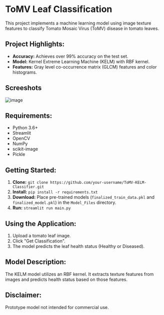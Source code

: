 # ToMV Leaf Classification

This project implements a machine learning model using image texture features to classify Tomato Mosaic Virus (ToMV) disease in tomato leaves.

## Project Highlights:

- **Accuracy:** Achieves over 99% accuracy on the test set.
- **Model:** Kernel Extreme Learning Machine (KELM) with RBF kernel.
- **Features:** Gray level co-occurrence matrix (GLCM) features and color histograms.

## Screeshots

![image](https://github.com/sinha-toyeesh/ToMV-KELM-Classifier/assets/64722289/bed66f1c-4345-42ec-b362-68b9b358d9e5)


## Requirements:

- Python 3.6+
- Streamlit
- OpenCV
- NumPy
- scikit-image
- Pickle

## Getting Started:

1. **Clone:** `git clone https://github.com/your-username/ToMV-KELM-Classifier.git`
2. **Install:** `pip install -r requirements.txt`
3. **Download:** Place pre-trained models (`finalized_train_data.pkl` and `finalized_model.pkl`) in the `Model_Files` directory.
4. **Run:** `streamlit run main.py`

## Using the Application:

1. Upload a tomato leaf image.
2. Click "Get Classification".
3. The model predicts the leaf health status (Healthy or Diseased).

## Model Description:

The KELM model utilizes an RBF kernel. It extracts texture features from images and predicts health status based on those features.

## Disclaimer:

Prototype model not intended for commercial use.
